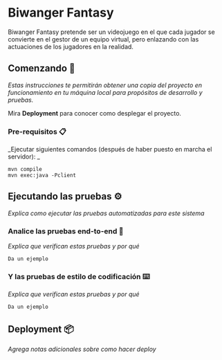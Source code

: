 # Biwanger Fantasy

Biwanger Fantasy pretende ser un videojuego en el que cada jugador se convierte en el gestor
de un equipo virtual, pero enlazando con las actuaciones de los jugadores en la realidad.

## Comenzando 🚀

_Estas instrucciones te permitirán obtener una copia del proyecto en funcionamiento en tu máquina local para propósitos de desarrollo y pruebas._

Mira **Deployment** para conocer como desplegar el proyecto.


### Pre-requisitos 📋

_Ejecutar siguientes comandos (después de haber puesto en marcha el servidor): _

```
mvn compile
mvn exec:java -Pclient
```


## Ejecutando las pruebas ⚙️

_Explica como ejecutar las pruebas automatizadas para este sistema_

### Analice las pruebas end-to-end 🔩

_Explica que verifican estas pruebas y por qué_

```
Da un ejemplo
```

### Y las pruebas de estilo de codificación ⌨️

_Explica que verifican estas pruebas y por qué_

```
Da un ejemplo
```

## Deployment 📦

_Agrega notas adicionales sobre como hacer deploy_
